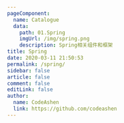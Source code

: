 ```yaml
---
pageComponent:
  name: Catalogue
  data:
    path: 01.Spring
    imgUrl: /img/spring.png
    description: Spring相关组件和框架
title: Spring
date: 2020-03-11 21:50:53
permalink: /spring/
sidebar: false
article: false
comment: false
editLink: false
author:
  name: CodeAshen
  link: https://github.com/codeashen
---
```


